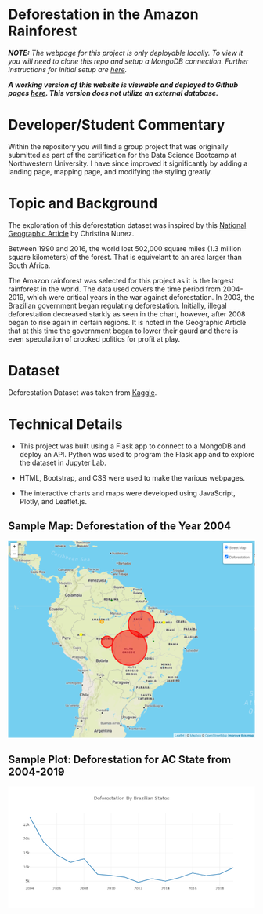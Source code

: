 # Deforestation in the Amazon Rainforest 

*__NOTE:__ The webpage for this project is only deployable locally.  To view it you will need to clone this repo and setup a MongoDB connection.  Further instructions for initial setup are [here](app_files/static/data/serversetup.txt).*

_**A working version of this website is viewable and deployed to Github pages [here](https://jdstrode.github.io/Deforestation-Exploration-No-DB/).  This version does not utilize an external database.**_

# Developer/Student Commentary
Within the repository you will find a group project that was originally submitted as part of the certification for the Data Science Bootcamp at Northwestern University.  I have since improved it significantly by adding a landing page, mapping page, and modifying the styling greatly. 

# Topic and Background
The exploration of this deforestation dataset was inspired by this [National Geographic Article]( https://www.nationalgeographic.com/environment/article/deforestation#:~:text=Between%201990%20and%202016%2C%20the,study%20in%20the%20journal%20Nature) by Christina Nunez.  

Between 1990 and 2016, the world lost 502,000 square miles (1.3 million square kilometers) of the forest. That is equivelant to an area larger than South Africa.   

The Amazon rainforest was selected for this project as it is the largest rainforest in the world.  The data used covers the time period from 2004-2019, which were critical years in the war against deforestation.  In 2003, the Brazilian government began regulating deforestation.  Initially, illegal deforestation decreased starkly as seen in the chart, however, after 2008 began to rise again in certain regions.  It is noted in the Geographic Article that at this time the government began to lower their gaurd and there is even speculation of crooked politics for profit at play.

# Dataset
Deforestation Dataset was taken from [Kaggle](https://www.kaggle.com/mbogernetto/brazilian-amazon-rainforest-degradation).

# Technical Details

* This project was built using a Flask app to connect to a MongoDB and deploy an API.  Python was used to program the Flask app and to explore the dataset in Jupyter Lab.  

* HTML, Bootstrap, and CSS were used to make the various webpages.  

* The interactive charts and maps were developed using JavaScript, Plotly, and Leaflet.js.

## Sample Map: Deforestation of the Year 2004 

![Mapping Deforestation Yearly for each State](app_files/static/images/map.png)

## Sample Plot: Deforestation for AC State from 2004-2019
![Plotting Deforestation over each Amazon State by Year](app_files/static/images/allstates.png)



